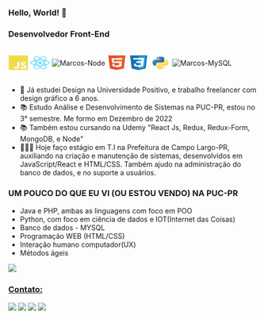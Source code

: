 ### Hello, World! 👋
### Desenvolvedor Front-End
<div style="display: inline_block"><br>
  <img align="center" alt="Marcos-Js" height="30" width="40" src="https://raw.githubusercontent.com/devicons/devicon/master/icons/javascript/javascript-plain.svg">
  <img align="center" alt="Marcos-React" height="30" width="40" src="https://raw.githubusercontent.com/devicons/devicon/master/icons/react/react-original.svg">
  <img align="center" alt="Marcos-Node" height="35" width="35" src="https://user-images.githubusercontent.com/74434215/130331359-f7921a81-cbc2-4c0c-8164-58735f1d2f07.png">
  <img align="center" alt="Marcos-HTML" height="30" width="40" src="https://raw.githubusercontent.com/devicons/devicon/master/icons/html5/html5-original.svg">
  <img align="center" alt="Marcos-CSS" height="30" width="40" src="https://raw.githubusercontent.com/devicons/devicon/master/icons/css3/css3-original.svg">
  <img align="center" alt="Marcos-Python" height="30" width="40" src="https://raw.githubusercontent.com/devicons/devicon/master/icons/python/python-original.svg">
 <img align="center" alt="Marcos-MySQL" height="30" width="40" src="https://cdn.jsdelivr.net/gh/devicons/devicon/icons/mysql/mysql-original.svg">
</div>
<br>

- 🎨 Já estudei Design na Universidade Positivo, e trabalho freelancer com design gráfico a 6 anos.
- 📚 Estudo Análise e Desenvolvimento de Sistemas na PUC-PR, estou no 3° semestre. Me formo em Dezembro de 2022
- 📚 Também estou cursando na Udemy "React Js, Redux, Redux-Form, MongoDB, e Node"
- 👨🏼‍💻 Hoje faço estágio em T.I na Prefeitura de Campo Largo-PR, auxiliando na criação e manutenção de sistemas, desenvolvidos em JavaScript/React e HTML/CSS. Também ajudo na administração do banco de dados, e no suporte a usuários.
 
 ### UM POUCO DO QUE EU VI (OU ESTOU VENDO) NA PUC-PR
- Java e PHP, ambas as linguagens com foco em POO
- Python, com foco em ciência de dados e IOT(Internet das Coisas)
- Banco de dados - MYSQL
- Programação WEB (HTML/CSS)
- Interação humano computador(UX) 
- Métodos ágeis 

<div>
 <a href="https://github.com/marcosribas">
 <img height="180em" src="https://github-readme-stats.vercel.app/api?username=marcosribas&show_icons=true&theme=dark&include_all_commits=true&count_private=true"/>
</div>
  
 ### Contato:     
 <div> 
  <a href="https://instagram.com/marcosmribas" target="_blank"><img src="https://img.shields.io/badge/-Instagram-%23E4405F?style=for-the-badge&logo=instagram&logoColor=white" target="_blank"></a>
  <a href = "mailto:contatomarcosribas@gmail.com"><img src="https://img.shields.io/badge/-Gmail-%23333?style=for-the-badge&logo=gmail&logoColor=white" target="_blank"></a>
  <a href="https://www.linkedin.com/in/marcosmribas" target="_blank"><img src="https://img.shields.io/badge/-LinkedIn-%230077B5?style=for-the-badge&logo=linkedin&logoColor=white" target="_blank"></a> 
    <a href="https://api.whatsapp.com/send?phone=5541996922926" target="_blank"><img src="https://img.shields.io/badge/WhatsApp-25D366?style=for-the-badge&logo=whatsapp&logoColor=white" target="_blank"></a> 
   
</div>
  

